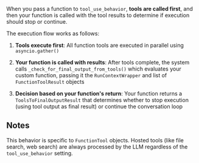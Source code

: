When you pass a function to `tool_use_behavior`, **tools are called first**, and then your function is called with the tool results to determine if execution should stop or continue.

The execution flow works as follows:

1. **Tools execute first**: All function tools are executed in parallel using `asyncio.gather()`

2. **Your function is called with results**: After tools complete, the system calls `_check_for_final_output_from_tools()` which evaluates your custom function, passing it the `RunContextWrapper` and list of `FunctionToolResult` objects

3. **Decision based on your function's return**: Your function returns a `ToolsToFinalOutputResult` that determines whether to stop execution (using tool output as final result) or continue the conversation loop

## Notes

This behavior is specific to `FunctionTool` objects. Hosted tools (like file search, web search) are always processed by the LLM regardless of the `tool_use_behavior` setting.
